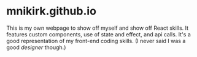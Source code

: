 # mnikirk.github.io

This is my own webpage to show off myself and show off React skills.  It features custom components, use of state and effect, and api calls.  It's a good representation of my front-end coding skills.  (I never said I was a good *designer* though.)
